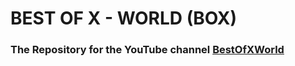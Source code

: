 # BEST OF X - WORLD (BOX)
### The Repository for the YouTube channel [BestOfXWorld](https://www.youtube.com/channel/UC7NSbQVKtQllIvVo0-hlMvQ)
